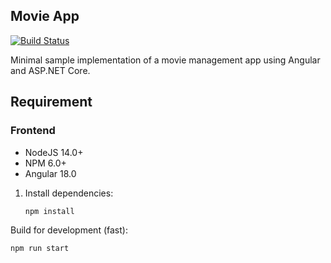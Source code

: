 ## Movie App

[![Build Status](https://img.shields.io/badge/build-passing-brightgreen)](https://github.com/yourusername/movie-app)

Minimal sample implementation of a movie management app using Angular and ASP.NET Core.

## Requirement

### Frontend

- NodeJS 14.0+
- NPM 6.0+
- Angular 18.0

1. Install dependencies:

   ```bash
   npm install
Build for development (fast):


   ```bash
npm run start
